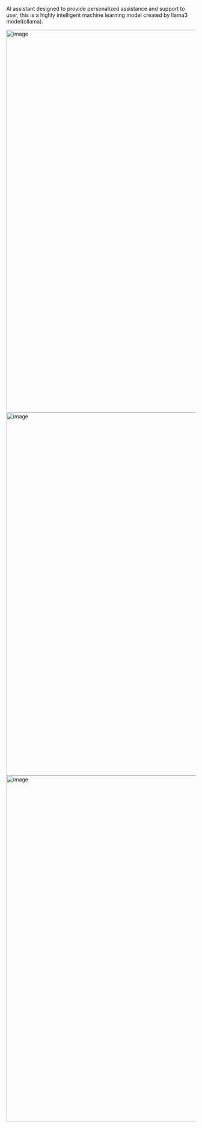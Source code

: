 AI assistant designed to provide personalized assistance and support to user, this is a highly intelligent machine learning model created by llama3 model(ollama).

<img width="1920" height="1017" alt="image" src="https://github.com/user-attachments/assets/c7b3687e-4aa0-484d-ab66-8e3bb950d516" />

<img width="1920" height="965" alt="image" src="https://github.com/user-attachments/assets/c31a870b-286a-4506-bcfe-c248a257745c" />

<img width="1920" height="920" alt="image" src="https://github.com/user-attachments/assets/10f9c836-f1eb-4e13-9a76-5ad348de4496" />

